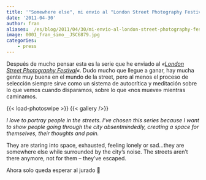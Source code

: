 ```yaml
---
title: '"Somewhere else", mi envío al "London Street Photography Festival"'
date: '2011-04-30'
author: fran
aliases:  /es/blog/2011/04/30/mi-envio-al-london-street-photography-festival/
image: 0001_fran_simo__JSC6879.jpg
categories:
    - press
---
```




Después de mucho pensar esta es la serie que he enviado al _«[London Street Photography Festival](http://londonstreetphotographyfestival.org/)«_. Dudo mucho que llegue a ganar, hay mucha gente muy buena en el mundo de la street, pero al menos el proceso de selección siempre sirve como un sistema de autocrítica y meditación sobre lo que vemos cuando disparamos, sobre lo que «nos mueve» mientras caminamos.

{{< load-photoswipe >}}
{{< gallery />}}

_I love to portray people in the streets. I’ve chosen this series because I want to show people going through the city absentmindedly, creating a space for themselves, their thoughts and pain._

They are staring into space, exhausted, feeling lonely or sad…they are somewhere else while surrounded by the city’s noise. The streets aren’t there anymore, not for them – they’ve escaped.

Ahora solo queda esperar al jurado 🙂
